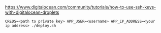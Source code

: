 https://www.digitalocean.com/community/tutorials/how-to-use-ssh-keys-with-digitalocean-droplets

`CREDS=<path to private key> APP_USER=<username> APP_IP_ADDRESS=<your ip address> ./deploy.sh`
